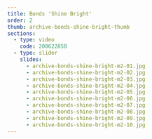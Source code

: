 ```yaml
---
title: Bonds 'Shine Bright'
order: 2
thumb: archive-bonds-shine-bright-thumb
sections:
  - type: video
    code: 208622858
  - type: slider
    slides:
      - archive-bonds-shine-bright-m2-01.jpg
      - archive-bonds-shine-bright-m2-02.jpg
      - archive-bonds-shine-bright-m2-03.jpg
      - archive-bonds-shine-bright-m2-04.jpg
      - archive-bonds-shine-bright-m2-05.jpg
      - archive-bonds-shine-bright-m2-06.jpg
      - archive-bonds-shine-bright-m2-07.jpg
      - archive-bonds-shine-bright-m2-08.jpg
      - archive-bonds-shine-bright-m2-09.jpg
      - archive-bonds-shine-bright-m2-10.jpg
---
```

